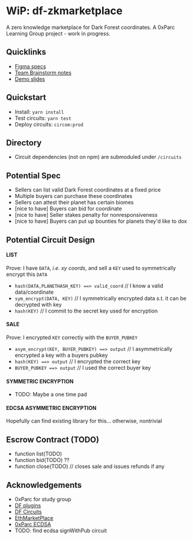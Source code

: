 # WiP: df-zkmarketplace

A zero knowledge marketplace for Dark Forest coordinates.
A 0xParc Learning Group project - work in progress.
## Quicklinks
- [Figma specs](https://www.figma.com/file/PEnVhZNRhVW9TbZ8obqglX/zkdf-market?node-id=0%3A1)
- [Team Brainstorm notes](https://hackmd.io/xrXO2QKeRJWY6WApxRrroQ)
- [Demo slides](https://docs.google.com/presentation/d/1Dk9gZJF_GiitnknPJThJDwokEA1zd0ncwr6Jqawwtq0/edit?usp=sharing)

## Quickstart
- Install: `yarn install`
- Test circuits: `yarn test`
- Deploy circuits: `circom:prod`

## Directory
- Circuit dependencies (not on npm) are submoduled under `/circuits`

## Potential Spec
- Sellers can list valid Dark Forest coordinates at a fixed price
- Multiple buyers can purchase these coordinates
- Sellers can attest their planet has certain biomes
- [nice to have] Buyers can bid for coordinate
- [nice to have] Seller stakes penalty for nonresponsiveness
- [nice to have] Buyers can put up bounties for planets they'd like to dox

## Potential Circuit Design
#### LIST
Prove: I have `DATA`, *i.e. xy coords*, and sell a `KEY` used to symmetrically encrypt this `DATA`
- `hash(DATA,PLANETHASH_KEY) ==> valid_coord` // I know a valid data/coordinate
- `sym_encrypt(DATA, KEY)` // I symmetrically encrypted data s.t. it can be decrypted with key
- `hash(KEY)` // I commit to the secret key used for encryption

#### SALE
Prove: I encrypted `KEY` correctly with the `BUYER_PUBKEY`
- `asym_encrypt(KEY, BUYER_PUBKEY) ==> output` // I asymmetrically encrypted a key with a buyers pubkey
- `hash(KEY) ==> output` // I encrypted the correct key
- `BUYER_PUBKEY ==> output` // I used the correct buyer key

#### SYMMETRIC ENCRYPTION
- TODO: Maybe a one time pad

#### EDCSA ASYMMETRIC ENCRYPTION
Hopefully can find existing library for this... otherwise, nontrivial

## Escrow Contract (TODO)
- function list(TODO)
- function bid(TODO) ??
- function close(TODO) // closes sale and issues refunds if any

## Acknowledgements
- 0xParc for study group
- [DF plugins](https://github.com/darkforest-eth/plugins)
- [DF Circuits](https://github.com/darkforest-eth/circuits)
- [EthMarketPlace](https://github.com/nulven/EthDataMarketplace)
- [0xParc ECDSA](https://github.com/0xPARC/circom-ecdsa)
- TODO: find ecdsa signWithPub circuit